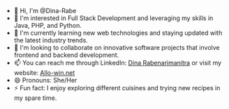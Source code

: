 - 👋 Hi, I'm @Dina-Rabe
- 👀 I'm interested in Full Stack Development and leveraging my skills in Java, PHP, and Python.
- 🌱 I'm currently learning new web technologies and staying updated with the latest industry trends.
- 💞️ I'm looking to collaborate on innovative software projects that involve frontend and backend development.
- 📫 You can reach me through LinkedIn: [Dina Rabenarimanitra](https://www.linkedin.com/in/dinarabenarimanitra/) or visit my website: [Allo-win.net](https://www.allo-win.net/)
- 😄 Pronouns: She/Her
- ⚡ Fun fact: I enjoy exploring different cuisines and trying new recipes in my spare time.

<!---
Dina-Rabe/Dina-Rabe is a ✨ special ✨ repository because its `README.md` (this file) appears on your GitHub profile.
You can click the Preview link to take a look at your changes.
--->
